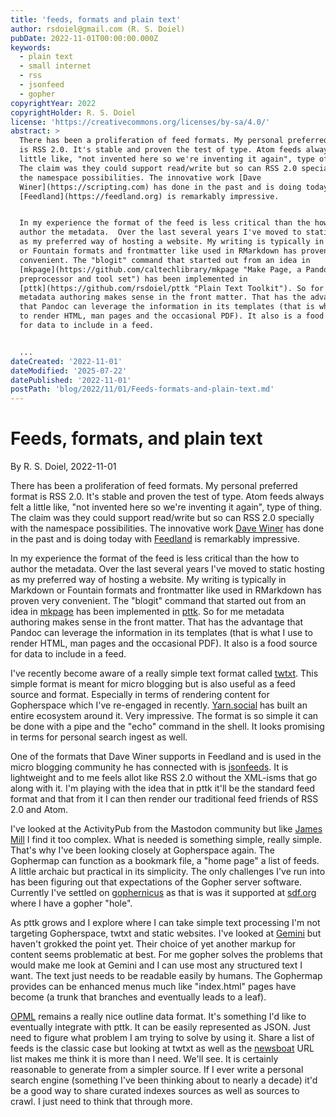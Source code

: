 ```yaml
---
title: 'feeds, formats and plain text'
author: rsdoiel@gmail.com (R. S. Doiel)
pubDate: 2022-11-01T00:00:00.000Z
keywords:
  - plain text
  - small internet
  - rss
  - jsonfeed
  - gopher
copyrightYear: 2022
copyrightHolder: R. S. Doiel
license: 'https://creativecommons.org/licenses/by-sa/4.0/'
abstract: >
  There has been a proliferation of feed formats. My personal preferred format
  is RSS 2.0. It's stable and proven the test of type. Atom feeds always felt a
  little like, "not invented here so we're inventing it again", type of thing.
  The claim was they could support read/write but so can RSS 2.0 specially with
  the namespace possibilities. The innovative work [Dave
  Winer](https://scripting.com) has done in the past and is doing today with
  [Feedland](https://feedland.org) is remarkably impressive.


  In my experience the format of the feed is less critical than the how to
  author the metadata.  Over the last several years I've moved to static hosting
  as my preferred way of hosting a website. My writing is typically in Markdown
  or Fountain formats and frontmatter like used in RMarkdown has proven very
  convenient. The "blogit" command that started out from an idea in
  [mkpage](https://github.com/caltechlibrary/mkpage "Make Page, a Pandoc
  preprocessor and tool set") has been implemented in
  [pttk](https://github.com/rsdoiel/pttk "Plain Text Toolkit"). So for me
  metadata authoring makes sense in the front matter. That has the advantage
  that Pandoc can leverage the information in its templates (that is what I use
  to render HTML, man pages and the occasional PDF). It also is a food source
  for data to include in a feed.


  ...
dateCreated: '2022-11-01'
dateModified: '2025-07-22'
datePublished: '2022-11-01'
postPath: 'blog/2022/11/01/Feeds-formats-and-plain-text.md'
---
```


Feeds, formats, and plain text
==============================

By R. S. Doiel, 2022-11-01

There has been a proliferation of feed formats. My personal preferred format is RSS 2.0. It's stable and proven the test of type. Atom feeds always felt a little like, "not invented here so we're inventing it again", type of thing. The claim was they could support read/write but so can RSS 2.0 specially with the namespace possibilities. The innovative work [Dave Winer](https://scripting.com) has done in the past and is doing today with [Feedland](https://feedland.org) is remarkably impressive.

In my experience the format of the feed is less critical than the how to author the metadata.  Over the last several years I've moved to static hosting as my preferred way of hosting a website. My writing is typically in Markdown or Fountain formats and frontmatter like used in RMarkdown has proven very convenient. The "blogit" command that started out from an idea in [mkpage](https://github.com/caltechlibrary/mkpage "Make Page, a Pandoc preprocessor and tool set") has been implemented in [pttk](https://github.com/rsdoiel/pttk "Plain Text Toolkit"). So for me metadata authoring makes sense in the front matter. That has the advantage that Pandoc can leverage the information in its templates (that is what I use to render HTML, man pages and the occasional PDF). It also is a food source for data to include in a feed.

I've recently become aware of a really simple text format called [twtxt](https://twtxt.readthedocs.io/en/latest/). This simple format is meant for micro blogging but is also useful as a feed source and format. Especially in terms of rendering content for Gopherspace which I've re-engaged in recently. [Yarn.social](https://yarn.social) has built an entire ecosystem around it. Very impressive. The format is so simple it can be done with a pipe and the "echo" command in the shell.  It looks promising in terms for personal search ingest as well.

One of the formats that Dave Winer supports in Feedland and is used in the micro blogging community he has connected with is [jsonfeeds](https://www.jsonfeed.org/). It is lightweight and to me feels allot like RSS 2.0 without the XML-isms that go along with it.  I'm playing with the idea that in pttk it'll be the standard feed format and that from it I can then render our traditional feed friends of RSS 2.0 and Atom.

I've looked at the ActivityPub from the Mastodon community but like [James Mill](https://prologic.github.io/prologic/ "aka prologic") I find it too complex. What is needed is something simple, really simple.  That's why I've been looking closely at Gopherspace again. The Gophermap can function as a bookmark file, a "home page" a list of feeds. A little archaic but practical in its simplicity. The only challenges I've run into has been figuring out that expectations of the Gopher server software. Currently I've settled on [gophernicus](https://gophernicus.org) as that is was it supported at [sdf.org](https://sdf.org) where I have a gopher "hole".

As pttk grows and I explore where I can take simple text processing I'm not targeting Gopherspace, twtxt and static websites. I've looked at [Gemini](https://gemini.circumlunar.space/docs/specification.gmi) but haven't grokked the point yet.  Their choice of yet another markup for content seems problematic at best. For me gopher solves the problems that would make me look at Gemini and I can use most any structured text I want. The text just needs to be readable easily by humans. The Gophermap provides can be enhanced menus much like "index.html" pages have become (a trunk that branches and eventually leads to a leaf). 

[OPML](http://home.opml.org/) remains a really nice outline data format.  It's something I'd like to eventually integrate with pttk. It can be easily represented as JSON. Just need to figure what problem I am trying to solve by using it.  Share a list of feeds is the classic case but looking at twtxt as well as the [newsboat](https://newsboat.org/) URL list makes me think it is more than I need. We'll see.  It is certainly reasonable to generate from a simpler source. If I ever write a personal search engine (something I've been thinking about to nearly a decade) it'd be a good way to share curated indexes sources as well as sources to crawl.  I just need to think that through more.
